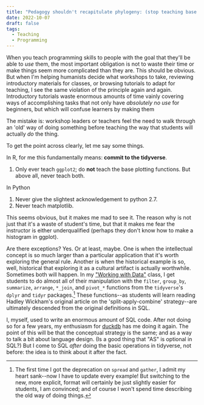 ```yaml
---
title: "Pedagogy shouldn't recapitulate phylogeny: (stop teaching base plot!)"
date: 2022-10-07
draft: false
tags:
  - Teaching
  - Programming
---
```


When you teach programming skills to people with the goal that they'll
be able to _use_ them, the most important obligation is not to waste
their time or make things seem more complicated than they are. This
should be obvious. But when I'm helping humanists decide what
workshops to take, reviewing introductory materials for classes, or
browsing tutorials to adapt for teaching, I see the same violation of
the principle again and again. Introductory tutorials waste enormous
amounts of time vainly covering ways of accomplishing tasks that not only have
_absolutely no use_ for beginners, but which will
confuse learners by making them

The mistake is: workshop leaders or teachers feel the need to walk through
an 'old' way of doing something before teaching the way that students will actually _do_ the thing.

To get the point
across clearly, let me say some things.

In R, for me this fundamentally means: **commit to the tidyverse**.

1. Only ever teach `ggplot2`; do **not** teach the base plotting functions.
   But above all, never teach both.

In Python

1. Never give the slightest acknowledgement to python 2.7.
2. Never teach matplotlib.

This seems obvious, but it makes me mad to see it. The reason why is not just that
it's a waste of student's time, but that it makes me fear the instructor is either
underqualified (perhaps they don't know how to make a histogram in ggplot).

Are there exceptions? Yes. Or at least, maybe. One is when the
intellectual concept is so much larger than a particular application
that it's worth exploring the general rule. Another is when the
historical example is so, well, historical that exploring it as a
cultural artifact is actually worthwhile. Sometimes both will
happen. In my ["Working with Data"](http://benschmidt.org/WWD22)
class, I get students to do almost all of their manipulation with the
`filter`, `group_by`, `summarize`, `arrange`, `*_join`, and `pivot_*`
functions from the `tidyverse`'s `dplyr` and `tidyr`
packages.[^spread] These functions--as students will learn reading
Hadley Wickham's original article on the 'split-apply-combine'
strategy--are ultimately descended from the original definitions in
SQL.

I, myself, used to write an enormous amount of SQL code. After not doing so
for a few years, my enthusiasm for [duckdb](https://duckdb.org/) has me doing it again.
The point of this will be that the conceptual strategy is the same; and as
a way to talk a bit about language design. (Is a good thing that "AS"
is optional in SQL?) But I come to SQL _after_ doing the basic operations in tidyverse,
not before: the idea is to think about it after the fact.

[^spread]:
    The first time I got the deprecation on `spread` and
    `gather`, I admit my heart sank--now I have to update every example!
    But switching to the new, more explicit, format will certainly be
    just slightly easier for students, I am convinced; and of course I
    won't spend time describing the old way of doing things.
